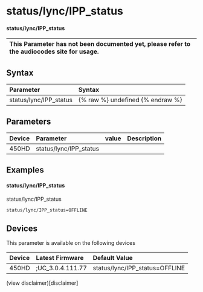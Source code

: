 ﻿---
description: status/lync/IPP_status
search:
    keywords: ['status','lync','IPP_status']
---

# status/lync/IPP_status

#### status/lync/IPP_status


| This Parameter has not been documented yet, please refer to the audiocodes site for usage.  |
| :--- |

## Syntax
| Parameter | Syntax |
| :--- | :--- |
|status/lync/IPP_status | {% raw %} undefined {% endraw %} |

## Parameters
|Device|Parameter|value|Description|
|:---|:---|:---|:---|
| 450HD | status/lync/IPP_status |  |  |

## Examples
#### status/lync/IPP_status

status/lync/IPP_status

```
status/lync/IPP_status=OFFLINE
```

## Devices
This parameter is available on the following devices

| Device | Latest Firmware | Default Value |
|:---|:---|:---|
| 450HD | ;UC_3.0.4.111.77 | status/lync/IPP_status=OFFLINE 

(view disclaimer)[disclaimer]
